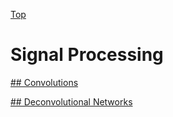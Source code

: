 [Top](index.md)

# Signal Processing

[## Convolutions](convolutions.md)

[## Deconvolutional Networks](deconvolutions_networks.md)

